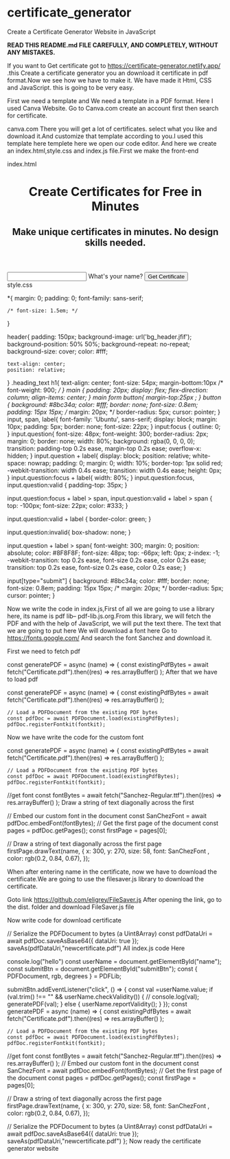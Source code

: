 # certificate_generator
Create a Certificate Generator Website in JavaScript

**READ THIS README.md FILE CAREFULLY, AND COMPLETELY, WITHOUT ANY MISTAKES.**

If you want to Get certificate got to https://certificate-generator.netlify.app/ .this Create a certificate generator you an download it certificate in pdf format.Now we see how we have to make it. We have made it Html, CSS and JavaScript. this is going to be very easy.
 
First we need a template and We need a template in a PDF format. Here I used Canva Website. Go to Canva.com create an account first then search for certificate.
 

canva.com
There you will get a lot of certificates. select what you like and download it.And customize that template according to you.I used this template here
templete
here we open our code editor. And here we create an index.html,style.css and index.js file.First we make the front-end 

index.html
 <!DOCTYPE html>  
 <html lang="en">  
 <head>  
   <meta charset="UTF-8">  
   <meta name="viewport" content="width=device-width, initial-scale=1.0">  
   <title>Certificate Generator using javascript</title>  
   <link rel="stylesheet" href="style.css">  
   <link href="https://fonts.googleapis.com/css2?family=Archivo+Narrow&display=swap" rel="stylesheet">  
   <link rel="icon" type="image/png" href="favicon.png"/>  
 </head>  
 <body>  
   <header>  
     <div class="heading_text">  
       <h1>Create Certificates for Free in Minutes</h1>  
       <h2>Make unique certificates in minutes. No design skills needed.</h2>  
     </div>  
   </header>  
   <main>  
     <div>  
       <input type="text" name="Name" class="question" id="name" required autocomplete="off" />  
       <label for="name"><span>What's your name?</span></label>  
       <input type="submit" id="submitBtn" value="Get Certificate"/>  
     </div>  
   </main>  
   <script src="https://unpkg.com/pdf-lib/dist/pdf-lib.min.js"></script>  
   <script src="https://unpkg.com/@pdf-lib/fontkit@0.0.4"></script>  
   <script src="filesaver.js"></script>  
   <script src="index.js"></script>  
 </body>  
 </html>  
style.css

*{
    margin: 0;
    padding: 0;
    font-family: sans-serif;
   
    /* font-size: 1.5em; */
}

header{
    padding: 150px;
    background-image: url('bg_header.jfif');
    background-position: 50% 50%;
    background-repeat: no-repeat;
    background-size: cover;
    color: #fff;
   
    text-align: center;
    position: relative;
}
 .heading_text h1{
    text-align: center;
    font-size: 54px;
    margin-bottom:10px
    /* font-weight: 900; */
} 
main {
    padding: 20px;
    display: flex;
    flex-direction: column;
    align-items: center;
  }
  main form button{
      margin-top:25px ;
  }
  button {
    background: #8bc34a;
    color: #fff;
    border: none;
    font-size: 0.8em;
    padding: 15px 15px;
    /* margin: 20px; */
    border-radius: 5px;
    cursor: pointer;
  }
input,
span,
label{
  font-family: 'Ubuntu', sans-serif;
  display: block;
  margin: 10px;
  padding: 5px;
  border: none;
  font-size: 22px;
}
input:focus {
    outline: 0;
  }
input.question{
  font-size: 48px;
  font-weight: 300;
  border-radius: 2px;
  margin: 0;
  border: none;
  width: 80%;
  background: rgba(0, 0, 0, 0);
  transition: padding-top 0.2s ease, margin-top 0.2s ease;
  overflow-x: hidden;
}
input.question + label{
  display: block;
  position: relative;
  white-space: nowrap;
  padding: 0;
  margin: 0;
  width: 10%;
  border-top: 1px solid red;
  -webkit-transition: width 0.4s ease;
  transition: width 0.4s ease;
  height: 0px;
}
input.question:focus + label{
  width: 80%;
}
input.question:focus,
input.question:valid {
  padding-top: 35px;
}

input.question:focus + label > span,
input.question:valid + label > span {
  top: -100px;
  font-size: 22px;
  color: #333;
}



input.question:valid + label {
  border-color: green;
}

input.question:invalid{
  box-shadow: none;
}

input.question + label > span{
  font-weight: 300;
  margin: 0;
  position: absolute;
  color: #8F8F8F;
  font-size: 48px;
  top: -66px;
  left: 0px;
  z-index: -1;
  -webkit-transition: top 0.2s ease, font-size 0.2s ease, color 0.2s ease;
  transition: top 0.2s ease, font-size 0.2s ease, color 0.2s ease;
}

input[type="submit"] {
    background: #8bc34a;
    color: #fff;
    border: none;
    font-size: 0.8em;
    padding: 15px 15px;
    /* margin: 20px; */
    border-radius: 5px;
    cursor: pointer;
}

Now we write the code in index.js,First of all we are going to use a library here, its name is pdf lib– pdf-lib.js.org.From this library, we will fetch the PDF and with the help of JavaScript, we will put the text there. The text that we are going to put here We will download a font here Go to https://fonts.google.com/ And search the font Sanchez and download it.

First we need to fetch pdf

const generatePDF = async (name) => {
    const existingPdfBytes = await fetch("Certificate.pdf").then((res) =>
      res.arrayBuffer()
    );
After that we have to load pdf


const generatePDF = async (name) => {
    const existingPdfBytes = await fetch("Certificate.pdf").then((res) =>
      res.arrayBuffer()
    );

    // Load a PDFDocument from the existing PDF bytes
    const pdfDoc = await PDFDocument.load(existingPdfBytes);
    pdfDoc.registerFontkit(fontkit);

Now we have write the code for the custom font


const generatePDF = async (name) => {
    const existingPdfBytes = await fetch("Certificate.pdf").then((res) =>
      res.arrayBuffer()
    );

    // Load a PDFDocument from the existing PDF bytes
    const pdfDoc = await PDFDocument.load(existingPdfBytes);
    pdfDoc.registerFontkit(fontkit);

    
  //get font
  const fontBytes = await fetch("Sanchez-Regular.ttf").then((res) =>
  res.arrayBuffer()
);
Draw a string of text diagonally across the first


// Embed our custom font in the document
  const SanChezFont  = await pdfDoc.embedFont(fontBytes);
   // Get the first page of the document
   const pages = pdfDoc.getPages();
   const firstPage = pages[0];
 
   // Draw a string of text diagonally across the first page
   firstPage.drawText(name, {
     x: 300,
     y: 270,
     size: 58,
     font: SanChezFont ,
     color: rgb(0.2, 0.84, 0.67),
   });
 
When after entering name in the certificate, now we have to download the certificate.We are going to use the filesaver.js library to download the certificate. 


Goto link https://github.com/eligrey/FileSaver.js After opening the link, go to the dist. folder and download FileSaver.js file

Now write code for download certificate


// Serialize the PDFDocument to bytes (a Uint8Array)
  const pdfDataUri = await pdfDoc.saveAsBase64({ dataUri: true });
  saveAs(pdfDataUri,"newcertificate.pdf")
All index.js code Here



console.log("hello")
const userName = document.getElementById("name");
const submitBtn = document.getElementById("submitBtn");
const { PDFDocument, rgb, degrees } = PDFLib;


submitBtn.addEventListener("click", () => {
    const val =userName.value;
    if (val.trim() !== "" && userName.checkValidity()) {
        // console.log(val);
        generatePDF(val);
      } else {
        userName.reportValidity();
      }
});
const generatePDF = async (name) => {
    const existingPdfBytes = await fetch("Certificate.pdf").then((res) =>
      res.arrayBuffer()
    );

    // Load a PDFDocument from the existing PDF bytes
    const pdfDoc = await PDFDocument.load(existingPdfBytes);
    pdfDoc.registerFontkit(fontkit);

    
  //get font
  const fontBytes = await fetch("Sanchez-Regular.ttf").then((res) =>
  res.arrayBuffer()
);
  // Embed our custom font in the document
  const SanChezFont  = await pdfDoc.embedFont(fontBytes);
   // Get the first page of the document
   const pages = pdfDoc.getPages();
   const firstPage = pages[0];
 
   // Draw a string of text diagonally across the first page
   firstPage.drawText(name, {
     x: 300,
     y: 270,
     size: 58,
     font: SanChezFont ,
     color: rgb(0.2, 0.84, 0.67),
   });
 
  // Serialize the PDFDocument to bytes (a Uint8Array)
  const pdfDataUri = await pdfDoc.saveAsBase64({ dataUri: true });
  saveAs(pdfDataUri,"newcertificate.pdf")
};
Now ready the certificate generator website